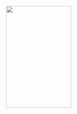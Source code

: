 <!DOCTYPE html PUBLIC "-//W3C//DTD XHTML 1.0 Transitional//EN" "http://www.w3.org/TR/xhtml1/DTD/xhtml1-transitional.dtd">
<html xmlns="http://www.w3.org/1999/xhtml">
<head>
<meta http-equiv="Content-Type" content="text/html; charset=gb2312" />
</head>

<body>
<img src="https://bkimg.cdn.bcebos.com/pic/8d5494eef01f3a292df506900e75ab315c6034a8d616?x-bce-process=image/resize,m_lfit,w_536,limit_1/format,f_jpg" width="180" height="280" longdesc="http://www.m3332.com" />
</body>
</html>
